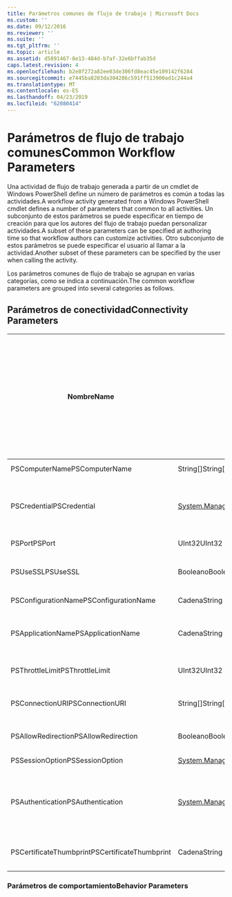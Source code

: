 ```yaml
---
title: Parámetros comunes de flujo de trabajo | Microsoft Docs
ms.custom: ''
ms.date: 09/12/2016
ms.reviewer: ''
ms.suite: ''
ms.tgt_pltfrm: ''
ms.topic: article
ms.assetid: d5891467-8e13-484d-b7af-32e6bffab35d
caps.latest.revision: 4
ms.openlocfilehash: b2e8f272a82ee03de306fd8eac45e109142f6284
ms.sourcegitcommit: e7445ba8203da304286c591ff513900ad1c244a4
ms.translationtype: MT
ms.contentlocale: es-ES
ms.lasthandoff: 04/23/2019
ms.locfileid: "62080414"
---
```

# <a name="common-workflow-parameters"></a><span data-ttu-id="6f8a9-102">Parámetros de flujo de trabajo comunes</span><span class="sxs-lookup"><span data-stu-id="6f8a9-102">Common Workflow Parameters</span></span>

<span data-ttu-id="6f8a9-103">Una actividad de flujo de trabajo generada a partir de un cmdlet de Windows PowerShell define un número de parámetros es común a todas las actividades.</span><span class="sxs-lookup"><span data-stu-id="6f8a9-103">A workflow activity generated from a Windows PowerShell cmdlet  defines a number of parameters that common to all activities.</span></span> <span data-ttu-id="6f8a9-104">Un subconjunto de estos parámetros se puede especificar en tiempo de creación para que los autores del flujo de trabajo puedan personalizar actividades.</span><span class="sxs-lookup"><span data-stu-id="6f8a9-104">A subset of these parameters can be specified at authoring time so that workflow authors can customize activities.</span></span> <span data-ttu-id="6f8a9-105">Otro subconjunto de estos parámetros se puede especificar el usuario al llamar a la actividad.</span><span class="sxs-lookup"><span data-stu-id="6f8a9-105">Another subset of these parameters can be specified by the user when calling the activity.</span></span>

<span data-ttu-id="6f8a9-106">Los parámetros comunes de flujo de trabajo se agrupan en varias categorías, como se indica a continuación.</span><span class="sxs-lookup"><span data-stu-id="6f8a9-106">The common workflow parameters are grouped into several categories as follows.</span></span>

## <a name="connectivity-parameters"></a><span data-ttu-id="6f8a9-107">Parámetros de conectividad</span><span class="sxs-lookup"><span data-stu-id="6f8a9-107">Connectivity Parameters</span></span>

|<span data-ttu-id="6f8a9-108">Nombre</span><span class="sxs-lookup"><span data-stu-id="6f8a9-108">Name</span></span>|<span data-ttu-id="6f8a9-109">Tipo</span><span class="sxs-lookup"><span data-stu-id="6f8a9-109">Type</span></span>|<span data-ttu-id="6f8a9-110">Descripción</span><span class="sxs-lookup"><span data-stu-id="6f8a9-110">Description</span></span>|<span data-ttu-id="6f8a9-111">¿Se pueden especificar por el usuario final en tiempo de ejecución?</span><span class="sxs-lookup"><span data-stu-id="6f8a9-111">Can be specified by end user at execution time?</span></span>|<span data-ttu-id="6f8a9-112">¿Se pueden especificar por el autor del flujo de trabajo durante la creación?</span><span class="sxs-lookup"><span data-stu-id="6f8a9-112">Can be specified by workflow author at authoring time?</span></span>|<span data-ttu-id="6f8a9-113">¿Se pueden especificar por el autor del flujo de trabajo en la creación de instancias?</span><span class="sxs-lookup"><span data-stu-id="6f8a9-113">Can be specified by workflow author at instantiation?</span></span>|
|----------|----------|-----------------|-----------------------------------------------------|------------------------------------------------------------|-----------------------------------------------------------|
|<span data-ttu-id="6f8a9-114">PSComputerName</span><span class="sxs-lookup"><span data-stu-id="6f8a9-114">PSComputerName</span></span>|<span data-ttu-id="6f8a9-115">String[]</span><span class="sxs-lookup"><span data-stu-id="6f8a9-115">String[]</span></span>|<span data-ttu-id="6f8a9-116">Una lista de nombres de equipo para que se va a iniciar trabajos.</span><span class="sxs-lookup"><span data-stu-id="6f8a9-116">A list of computer names for which to launch jobs.</span></span>|<span data-ttu-id="6f8a9-117">Sí</span><span class="sxs-lookup"><span data-stu-id="6f8a9-117">Yes</span></span>|<span data-ttu-id="6f8a9-118">Sí</span><span class="sxs-lookup"><span data-stu-id="6f8a9-118">Yes</span></span>|<span data-ttu-id="6f8a9-119">Sí</span><span class="sxs-lookup"><span data-stu-id="6f8a9-119">Yes</span></span>|
|<span data-ttu-id="6f8a9-120">PSCredential</span><span class="sxs-lookup"><span data-stu-id="6f8a9-120">PSCredential</span></span>|[<span data-ttu-id="6f8a9-121">System.Management.Automation.PSCredential</span><span class="sxs-lookup"><span data-stu-id="6f8a9-121">System.Management.Automation.PSCredential</span></span>](/dotnet/api/System.Management.Automation.PSCredential)|<span data-ttu-id="6f8a9-122">Credencial de autenticación que se utilizará para iniciar sesión en los equipos especificados por el parámetro PSComputerName.</span><span class="sxs-lookup"><span data-stu-id="6f8a9-122">The authentication credential to use to login to the computers specified by the PSComputerName parameter.</span></span> <span data-ttu-id="6f8a9-123">Este parámetro es válido solo si se especifica PSComputerName.</span><span class="sxs-lookup"><span data-stu-id="6f8a9-123">This parameter is valid only if PSComputerName is specified.</span></span>|<span data-ttu-id="6f8a9-124">Sí</span><span class="sxs-lookup"><span data-stu-id="6f8a9-124">Yes</span></span>|<span data-ttu-id="6f8a9-125">Sí</span><span class="sxs-lookup"><span data-stu-id="6f8a9-125">Yes</span></span>|<span data-ttu-id="6f8a9-126">Sí</span><span class="sxs-lookup"><span data-stu-id="6f8a9-126">Yes</span></span>|
|<span data-ttu-id="6f8a9-127">PSPort</span><span class="sxs-lookup"><span data-stu-id="6f8a9-127">PSPort</span></span>|<span data-ttu-id="6f8a9-128">UInt32</span><span class="sxs-lookup"><span data-stu-id="6f8a9-128">UInt32</span></span>|<span data-ttu-id="6f8a9-129">El puerto que se usará para ejecutar el flujo de trabajo.</span><span class="sxs-lookup"><span data-stu-id="6f8a9-129">The port to be used to run the workflow.</span></span>|<span data-ttu-id="6f8a9-130">Sí</span><span class="sxs-lookup"><span data-stu-id="6f8a9-130">Yes</span></span>|<span data-ttu-id="6f8a9-131">Sí</span><span class="sxs-lookup"><span data-stu-id="6f8a9-131">Yes</span></span>|<span data-ttu-id="6f8a9-132">Sí</span><span class="sxs-lookup"><span data-stu-id="6f8a9-132">Yes</span></span>|
|<span data-ttu-id="6f8a9-133">PSUseSSL</span><span class="sxs-lookup"><span data-stu-id="6f8a9-133">PSUseSSL</span></span>|<span data-ttu-id="6f8a9-134">Booleano</span><span class="sxs-lookup"><span data-stu-id="6f8a9-134">Boolean</span></span>|<span data-ttu-id="6f8a9-135">Utilice el protocolo de capa de Sockets seguros (SSL) para establecer una conexión segura con el equipo remoto para ejecutar el flujo de trabajo.</span><span class="sxs-lookup"><span data-stu-id="6f8a9-135">Use Secure Sockets Layer (SSL) protocol to establish a secure connection to the remote computer to run the workflow.</span></span>|<span data-ttu-id="6f8a9-136">Sí</span><span class="sxs-lookup"><span data-stu-id="6f8a9-136">Yes</span></span>|<span data-ttu-id="6f8a9-137">Sí</span><span class="sxs-lookup"><span data-stu-id="6f8a9-137">Yes</span></span>|<span data-ttu-id="6f8a9-138">Sí</span><span class="sxs-lookup"><span data-stu-id="6f8a9-138">Yes</span></span>|
|<span data-ttu-id="6f8a9-139">PSConfigurationName</span><span class="sxs-lookup"><span data-stu-id="6f8a9-139">PSConfigurationName</span></span>|<span data-ttu-id="6f8a9-140">Cadena</span><span class="sxs-lookup"><span data-stu-id="6f8a9-140">String</span></span>|<span data-ttu-id="6f8a9-141">La configuración de sesión utilizada para ejecutar el flujo de trabajo.</span><span class="sxs-lookup"><span data-stu-id="6f8a9-141">The session configuration used to run the workflow.</span></span>|<span data-ttu-id="6f8a9-142">Sí</span><span class="sxs-lookup"><span data-stu-id="6f8a9-142">Yes</span></span>|<span data-ttu-id="6f8a9-143">Sí</span><span class="sxs-lookup"><span data-stu-id="6f8a9-143">Yes</span></span>|<span data-ttu-id="6f8a9-144">Sí</span><span class="sxs-lookup"><span data-stu-id="6f8a9-144">Yes</span></span>|
|<span data-ttu-id="6f8a9-145">PSApplicationName</span><span class="sxs-lookup"><span data-stu-id="6f8a9-145">PSApplicationName</span></span>|<span data-ttu-id="6f8a9-146">Cadena</span><span class="sxs-lookup"><span data-stu-id="6f8a9-146">String</span></span>|<span data-ttu-id="6f8a9-147">La parte del nombre de aplicación de la conexión URI para la ejecución de flujo de trabajo.</span><span class="sxs-lookup"><span data-stu-id="6f8a9-147">The application name portion of the connection URI for the workflow execution.</span></span> <span data-ttu-id="6f8a9-148">Use este parámetro solo cuando no se usa el parámetro ConnectionURI.</span><span class="sxs-lookup"><span data-stu-id="6f8a9-148">Use this parameter only when you are not using the ConnectionURI parameter.</span></span>|<span data-ttu-id="6f8a9-149">Sí</span><span class="sxs-lookup"><span data-stu-id="6f8a9-149">Yes</span></span>|<span data-ttu-id="6f8a9-150">Sí</span><span class="sxs-lookup"><span data-stu-id="6f8a9-150">Yes</span></span>|<span data-ttu-id="6f8a9-151">Sí</span><span class="sxs-lookup"><span data-stu-id="6f8a9-151">Yes</span></span>|
|<span data-ttu-id="6f8a9-152">PSThrottleLimit</span><span class="sxs-lookup"><span data-stu-id="6f8a9-152">PSThrottleLimit</span></span>|<span data-ttu-id="6f8a9-153">UInt32</span><span class="sxs-lookup"><span data-stu-id="6f8a9-153">UInt32</span></span>|<span data-ttu-id="6f8a9-154">El número máximo de conexiones simultáneas que se pueden establecer para ejecutar el flujo de trabajo.</span><span class="sxs-lookup"><span data-stu-id="6f8a9-154">The maximum number of concurrent connections that can be established to run the workflow.</span></span>|<span data-ttu-id="6f8a9-155">Sí</span><span class="sxs-lookup"><span data-stu-id="6f8a9-155">Yes</span></span>|<span data-ttu-id="6f8a9-156">Por determinar</span><span class="sxs-lookup"><span data-stu-id="6f8a9-156">TBD</span></span>|<span data-ttu-id="6f8a9-157">Sí</span><span class="sxs-lookup"><span data-stu-id="6f8a9-157">Yes</span></span>|
|<span data-ttu-id="6f8a9-158">PSConnectionURI</span><span class="sxs-lookup"><span data-stu-id="6f8a9-158">PSConnectionURI</span></span>|<span data-ttu-id="6f8a9-159">String[]</span><span class="sxs-lookup"><span data-stu-id="6f8a9-159">String[]</span></span>|<span data-ttu-id="6f8a9-160">Una matriz de identificadores URI completo que especifique los puntos de conexión para las sesiones interactivas utilizadas para ejecutar el flujo de trabajo.</span><span class="sxs-lookup"><span data-stu-id="6f8a9-160">An array of fully-qualified URIs that specify the endpoints for the interactive sessions used to run the workflow.</span></span>|<span data-ttu-id="6f8a9-161">Sí</span><span class="sxs-lookup"><span data-stu-id="6f8a9-161">Yes</span></span>|<span data-ttu-id="6f8a9-162">Sí</span><span class="sxs-lookup"><span data-stu-id="6f8a9-162">Yes</span></span>|<span data-ttu-id="6f8a9-163">Sí</span><span class="sxs-lookup"><span data-stu-id="6f8a9-163">Yes</span></span>|
|<span data-ttu-id="6f8a9-164">PSAllowRedirection</span><span class="sxs-lookup"><span data-stu-id="6f8a9-164">PSAllowRedirection</span></span>|<span data-ttu-id="6f8a9-165">Booleano</span><span class="sxs-lookup"><span data-stu-id="6f8a9-165">Boolean</span></span>|<span data-ttu-id="6f8a9-166">Especifica si se permite la redirección de esta conexión a un URI alternativo para ejecutar el flujo de trabajo.</span><span class="sxs-lookup"><span data-stu-id="6f8a9-166">Specifies whether to allow redirection of this connection to an alternate URI to run the workflow.</span></span>|<span data-ttu-id="6f8a9-167">Sí</span><span class="sxs-lookup"><span data-stu-id="6f8a9-167">Yes</span></span>|<span data-ttu-id="6f8a9-168">Sí</span><span class="sxs-lookup"><span data-stu-id="6f8a9-168">Yes</span></span>|<span data-ttu-id="6f8a9-169">Sí</span><span class="sxs-lookup"><span data-stu-id="6f8a9-169">Yes</span></span>|
|<span data-ttu-id="6f8a9-170">PSSessionOption</span><span class="sxs-lookup"><span data-stu-id="6f8a9-170">PSSessionOption</span></span>|[<span data-ttu-id="6f8a9-171">System.Management.Automation.Remoting.Pssessionoption</span><span class="sxs-lookup"><span data-stu-id="6f8a9-171">System.Management.Automation.Remoting.Pssessionoption</span></span>](/dotnet/api/System.Management.Automation.Remoting.PSSessionOption)|<span data-ttu-id="6f8a9-172">Opciones avanzadas para la sesión utilizada para ejecutar el flujo de trabajo.</span><span class="sxs-lookup"><span data-stu-id="6f8a9-172">Advanced options for the session used to run the workflow.</span></span>|<span data-ttu-id="6f8a9-173">Sí</span><span class="sxs-lookup"><span data-stu-id="6f8a9-173">Yes</span></span>|<span data-ttu-id="6f8a9-174">Sí</span><span class="sxs-lookup"><span data-stu-id="6f8a9-174">Yes</span></span>|<span data-ttu-id="6f8a9-175">Sí</span><span class="sxs-lookup"><span data-stu-id="6f8a9-175">Yes</span></span>|
|<span data-ttu-id="6f8a9-176">PSAuthentication</span><span class="sxs-lookup"><span data-stu-id="6f8a9-176">PSAuthentication</span></span>|[<span data-ttu-id="6f8a9-177">System.Management.Automation.Runspaces.Authenticationmechanism</span><span class="sxs-lookup"><span data-stu-id="6f8a9-177">System.Management.Automation.Runspaces.Authenticationmechanism</span></span>](/dotnet/api/System.Management.Automation.Runspaces.AuthenticationMechanism)|<span data-ttu-id="6f8a9-178">Un valor de la [System.Management.Automation.Runspaces.Authenticationmechanism](/dotnet/api/System.Management.Automation.Runspaces.AuthenticationMechanism) enumeración que especifica el mecanismo de autenticación utilizado para autenticar las credenciales del usuario.</span><span class="sxs-lookup"><span data-stu-id="6f8a9-178">A value of the [System.Management.Automation.Runspaces.Authenticationmechanism](/dotnet/api/System.Management.Automation.Runspaces.AuthenticationMechanism) enumeration that specifies the authentication mechanism used to authenticate the user's credentials.</span></span>|<span data-ttu-id="6f8a9-179">Sí</span><span class="sxs-lookup"><span data-stu-id="6f8a9-179">Yes</span></span>|<span data-ttu-id="6f8a9-180">Sí</span><span class="sxs-lookup"><span data-stu-id="6f8a9-180">Yes</span></span>|<span data-ttu-id="6f8a9-181">Sí</span><span class="sxs-lookup"><span data-stu-id="6f8a9-181">Yes</span></span>|
|<span data-ttu-id="6f8a9-182">PSCertificateThumbprint</span><span class="sxs-lookup"><span data-stu-id="6f8a9-182">PSCertificateThumbprint</span></span>|<span data-ttu-id="6f8a9-183">Cadena</span><span class="sxs-lookup"><span data-stu-id="6f8a9-183">String</span></span>|<span data-ttu-id="6f8a9-184">Digital certificado de clave pública (X509) de una cuenta de usuario que tenga permiso para ejecutar el flujo de trabajo.</span><span class="sxs-lookup"><span data-stu-id="6f8a9-184">The digital public key certificate (X509) of a user account that has permission to run the workflow.</span></span>|<span data-ttu-id="6f8a9-185">Sí</span><span class="sxs-lookup"><span data-stu-id="6f8a9-185">Yes</span></span>|<span data-ttu-id="6f8a9-186">Sí</span><span class="sxs-lookup"><span data-stu-id="6f8a9-186">Yes</span></span>|<span data-ttu-id="6f8a9-187">Sí</span><span class="sxs-lookup"><span data-stu-id="6f8a9-187">Yes</span></span>|

### <a name="behavior-parameters"></a><span data-ttu-id="6f8a9-188">Parámetros de comportamiento</span><span class="sxs-lookup"><span data-stu-id="6f8a9-188">Behavior Parameters</span></span>